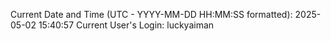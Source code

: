 Current Date and Time (UTC - YYYY-MM-DD HH:MM:SS formatted): 2025-05-02 15:40:57
Current User's Login: luckyaiman
